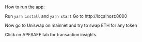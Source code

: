 How to run the app:

Run `yarn install` and `yarn start`
Go to http://localhost:8000

Now go to Uniswap on mainnet and try to swap ETH for any token

Click on APESAFE tab for transaction insights
